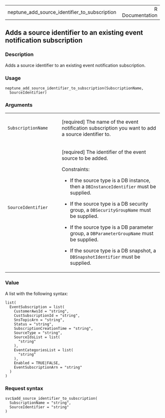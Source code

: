 <table style="width: 100%;">
<tbody>
<tr class="odd">
<td>neptune_add_source_identifier_to_subscription</td>
<td style="text-align: right;">R Documentation</td>
</tr>
</tbody>
</table>

## Adds a source identifier to an existing event notification subscription

### Description

Adds a source identifier to an existing event notification subscription.

### Usage

    neptune_add_source_identifier_to_subscription(SubscriptionName,
      SourceIdentifier)

### Arguments

<table>
<colgroup>
<col style="width: 35%" />
<col style="width: 65%" />
</colgroup>
<tbody>
<tr class="odd">
<td><code
id="neptune_add_source_identifier_to_subscription_:_SubscriptionName">SubscriptionName</code></td>
<td><p>[required] The name of the event notification subscription you
want to add a source identifier to.</p></td>
</tr>
<tr class="even">
<td><code
id="neptune_add_source_identifier_to_subscription_:_SourceIdentifier">SourceIdentifier</code></td>
<td><p>[required] The identifier of the event source to be added.</p>
<p>Constraints:</p>
<ul>
<li><p>If the source type is a DB instance, then a
<code>DBInstanceIdentifier</code> must be supplied.</p></li>
<li><p>If the source type is a DB security group, a
<code>DBSecurityGroupName</code> must be supplied.</p></li>
<li><p>If the source type is a DB parameter group, a
<code>DBParameterGroupName</code> must be supplied.</p></li>
<li><p>If the source type is a DB snapshot, a
<code>DBSnapshotIdentifier</code> must be supplied.</p></li>
</ul></td>
</tr>
</tbody>
</table>

### Value

A list with the following syntax:

    list(
      EventSubscription = list(
        CustomerAwsId = "string",
        CustSubscriptionId = "string",
        SnsTopicArn = "string",
        Status = "string",
        SubscriptionCreationTime = "string",
        SourceType = "string",
        SourceIdsList = list(
          "string"
        ),
        EventCategoriesList = list(
          "string"
        ),
        Enabled = TRUE|FALSE,
        EventSubscriptionArn = "string"
      )
    )

### Request syntax

    svc$add_source_identifier_to_subscription(
      SubscriptionName = "string",
      SourceIdentifier = "string"
    )
